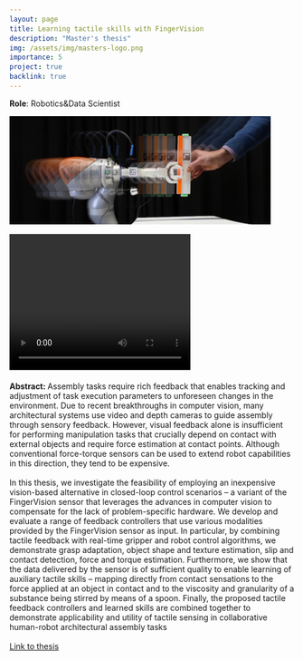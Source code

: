 ```yaml
---
layout: page
title: Learning tactile skills with FingerVision
description: "Master's thesis"
img: /assets/img/masters-logo.png
importance: 5
project: true
backlink: true
---
```

<b>Role</b>: Robotics&Data Scientist
<div class="row d-flex justify-content-center">
    <img class="img-fluid rounded z-depth-1" src="/assets/img/masters-logo.png" alt="" title="Master's thesis"/>
</div>
<p></p>
<div class="row d-flex justify-content-center">
  <video width="320" height="240" controls>
    <source src="/assets/videos/humanoids.mp4" type="video/mp4">
  </video>
</div>
<div class="row">
    <div class="col-sm mt-2 mt-md-0">
    <br>
        <b>Abstract: </b>Assembly tasks require rich feedback that enables tracking and adjustment of task execution parameters to unforeseen
        changes in the environment. Due to recent breakthroughs in computer vision, many architectural systems use video and
        depth cameras to guide assembly through sensory feedback. However, visual feedback alone is insufficient for performing
        manipulation tasks that crucially depend on contact with external objects and require force estimation at contact points.
        Although conventional force-torque sensors can be used to extend robot capabilities in this direction, they tend to be
        expensive. <br><br>
        In this thesis, we investigate the feasibility of employing an inexpensive vision-based alternative in closed-loop control
        scenarios – a variant of the FingerVision sensor that leverages the advances in computer vision to compensate for the
        lack of problem-specific hardware. We develop and evaluate a range of feedback controllers that use various modalities
        provided by the FingerVision sensor as input. In particular, by combining tactile feedback with real-time gripper and robot
        control algorithms, we demonstrate grasp adaptation, object shape and texture estimation, slip and contact detection,
        force and torque estimation. Furthermore, we show that the data delivered by the sensor is of sufficient quality to enable
        learning of auxiliary tactile skills – mapping directly from contact sensations to the force applied at an object in contact
        and to the viscosity and granularity of a substance being stirred by means of a spoon. Finally, the proposed tactile
        feedback controllers and learned skills are combined together to demonstrate applicability and utility of tactile sensing
        in collaborative human-robot architectural assembly tasks <br><br>
    </div>
</div>
<a target="_blank" rel="noopener noreferrer" href="/assets/pdf/alymbek_thesis.pdf">Link to thesis</a>
